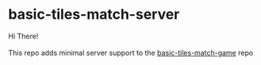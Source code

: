 # basic-tiles-match-server
Hi There!\
\
This repo adds minimal server support to the [basic-tiles-match-game](https://github.com/pluckynumbat/basic-tiles-match-game) repo
